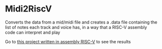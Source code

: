 # Midi2RiscV
Converts the data from a mid/midi file and creates a .data file containing the list of notes each track and voice has, in a way that a RISC-V assembly code can interpret and play

Go to [this project written in assembly RISC-V](https://github.com/Luke0133/OAC-METROID-G1-2024) to see the results
